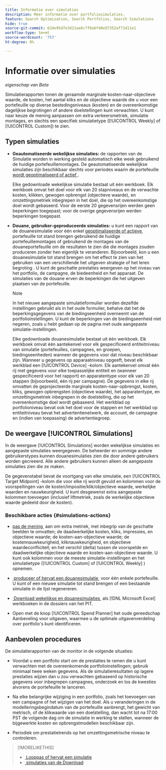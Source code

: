 ```yaml
---
title: Informatie over simulaties
description: Meer informatie over portfoliosimulaties.
feature: Search Optimization, Search Portfolios, Search Simulations
hide: true
source-git-commit: 62de95d7e3d21ae6c7f0a6f40e97352af71411e1
workflow-type: tm+mt
source-wordcount: '757'
ht-degree: 0%

---
```


# Informatie over simulaties

*eigenschap van Beta*

Simulatierapporten tonen de geraamde marginale kosten-naar-objectieve waarde, de kosten, het aantal kliks en de objectieve waarde die u voor een portefeuille op diverse bestedingsniveaus (kosten) en de overeenkomstige dagelijkse begrotingen of andere doelstellingen kunt verwachten. U kunt naar keuze de mening <!-- add link --> aanpassen om extra verkeersmetriek, simulatie montages, en slechts een specifiek simulatietype ([!UICONTROL Weekly] of [!UICONTROL Custom]) te zien.

<!-- Not available as of 6/21/25:
When the portfolio has a daily budget, you can optionally change the portfolio's spend target to any of the spend targets listed in the simulation.
-->

## Typen simulaties

* **Geautomatiseerde wekelijkse simulaties:** de rapporten van de Simulatie worden in werking gesteld automatisch elke week gebruikend de huidige portefeuillemontages. De geautomatiseerde wekelijkse simulaties zijn beschikbaar slechts voor periodes waarin de portefeuille [&#x200B; wordt geoptimaliseerd of actief &#x200B;](/help/search-social-commerce/new-ui/manage/portfolios/portfolio-about.md).

  Elke gedownloade wekelijkse simulatie bestaat uit één werkboek. Elk werkboek omvat het doel voor elk van 20 stapniveaus en de verwachte kosten, klikken, gewogen opbrengst (objectieve waarde), en omzettingsmetriek inbegrepen in het doel, die op het overeenkomstige doel wordt gebaseerd. Voor de eerste 20 gegevensrijen werden geen beperkingen toegepast; voor de overige gegevensrijen werden beperkingen toegepast.

* **Douane, gebruiker-geproduceerde simulaties:** u kunt een rapport van de douanesimulatie voor één enkel [&#x200B; geoptimaliseerde of actieve &#x200B;](/help/search-social-commerce/new-ui/manage/portfolios/portfolio-about.md) portefeuille tot stand brengen gebruikend de huidige portefeuillemontages of gebruikend de montages van de douaneportefeuille om de resultaten te zien die die montages zouden produceren zonder hen eigenlijk te veranderen. Bijvoorbeeld, kon u een douanesimulatie tot stand brengen om het effect te zien van het gebruiken van een verschillende het uitgeven strategie of het leren begroting <!-- Not available yet:  , or without considering active constraints on bid units in the portfolio-->. U kunt de geschatte prestaties weergeven op het niveau van het portfolio, de campagne, de biedeenheid en het apparaat. De simulaties van de douane erven de beperkingen die het uitgeven plaatsen van de portefeuille.

  >[!NOTE]
  >
  > In het nieuwe aangepaste simulatieformulier worden dezelfde instellingen gebruikt als in het oude formulier, behalve dat het de beperkingsgegevens van de biedingseenheid overneemt van de portfolioinstellingen. U kunt de beperkingen van de biedingseenheid niet negeren, zoals u hebt gedaan op de pagina met oude aangepaste simulatie-instellingen.

  Elke gedownloade douanesimulatie bestaat uit één werkboek. Elk werkboek omvat één aantekenvel voor elk gespecificeerd entiteitniveau van simulatie (portefeuilles, campagnes, en groepen, biedingseenheden) wanneer de gegevens voor dat niveau beschikbaar zijn. Wanneer u gegevens op apparaatniveau opgeeft, bevat elk werkblad een [!UICONTROL Device] -kolom. Elk aantekenvel omvat één rij met gegevens voor elke toepasselijke entiteit en (wanneer gespecificeerd voor het rapport) en apparatentype voor elk van 20 stappen (bijvoorbeeld, één rij per campagne). De gegevens in elke rij omvatten de geprojecteerde marginale kosten-naar-opbrengst, kosten, kliks, gewogen opbrengsten (objectieve waarde), het apparatentype, en omzettingsmetriek inbegrepen in de doelstelling, die op het overeenkomstige doel wordt gebaseerd. Het werkblad op portfolioniveau bevat ook het doel voor de stappen en het werkblad op entiteitniveau bevat het advertentienetwerk, de account, de campagne en (indien van toepassing) de advertentiegroep.   <!-- I don't see a Bid Units tab when specified; clarify when it is and isn't included -->

## De weergave [!UICONTROL Simulations]

In de weergave [!UICONTROL Simulations] worden wekelijkse simulaties en aangepaste simulaties weergegeven. De beheerder en sommige andere gebruikerstypes <!-- Verify which --> kunnen douanesimulaties zien die door andere gebruikers worden gecreeerd. Alle andere gebruikers kunnen alleen de aangepaste simulaties zien die ze maken.

De gegevenstabel bevat de voortgang van elke simulatie, een [!UICONTROL Target Midpoint] -kolom die voor elke rij wordt gevuld en kolommen voor de voorspellingen van de kosten/impositie/klik/objectieve waarde, werkelijke waarden en nauwkeurigheid. U kunt desgewenst extra aangepaste kolommen toevoegen (inclusief liftmetriek, zoals de werkelijke objectieve waarde gedeeld door de kosten).

### Beschikbare acties {#simulations-actions}

* [&#x200B; pas de mening &#x200B;](/help/search-social-commerce/common-tasks/data-views/custom-default-views-manage.md) aan om extra metriek, met inbegrip van de geschatte beelden te omvatten; de daadwerkelijke kosten, kliks, impressies, en objectieve waarde; de kosten-aan-objectieve waarde; de kostennauwkeurigheid, kliknauwkeurigheid, en objectieve waardeconfliciteit; en het verschil (delta) tussen de voorspelde en daadwerkelijke objectieve waarde en kosten-aan-objectieve waarde. U kunt ook kolommen voor de meeste simulatie-instellingen en het simulatietype ([!UICONTROL Custom] of [!UICONTROL Weekly] ) opnemen.

* [&#x200B; produceer of hervat een douanesimulatie &#x200B;](simulation-create.md) voor één enkele portefeuille. U kunt of een nieuwe simulatie tot stand brengen of een bestaande simulatie in de lijst regenereren.

* [&#x200B; Download wekelijkse en douanesimulaties &#x200B;](simulation-download.md) als [!DNL Microsoft Excel] werkboeken in de dossiers van het PIT.

* Open met de knop [!UICONTROL Spend Planner] het oude gereedschap Aanbeveling voor uitgaven, waarmee u de optimale uitgavenverdeling over portfolio&#39;s kunt identificeren.

## Aanbevolen procedures

De simulatierapporten van de monitor in de volgende situaties:

* Voordat u een portfolio start om de prestaties te ramen die u kunt verwachten met de overeenkomende portfolioinstellingen; gebruik minimaal twee weken gegevens. Als de simulatieresultaten op lagere prestaties wijzen dan u zou verwachten gebaseerd op historische gegevens voor inbegrepen campagnes, onderzoek en los de kwesties alvorens de portefeuille te lanceren.

* Na elke belangrijke wijziging in een portfolio, zoals het toevoegen van een campagne of het wijzigen van het doel. Als u veranderingen in de modelleringsbegindatum van de portefeuille aanbrengt, het gewicht van metrisch, of de klikwaarde van een doelstelling, dan wacht tot na 17:00 PST de volgende dag om de simulatie in werking te stellen, wanneer de bijgewerkte kosten en opbrengstmodellen beschikbaar zijn.

* Periodiek om prestatietrends op het omzettingsmetrische niveau te controleren.

>[!MORELIKETHIS]
>
>* [&#x200B; Looppas of hervat een simulatie &#x200B;](simulation-create.md)
>* [&#x200B; simulaties van de Download &#x200B;](simulation-download.md)
